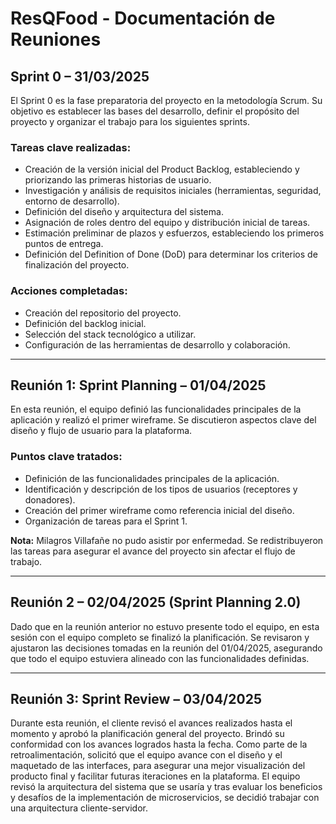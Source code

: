 #  ResQFood - Documentación de Reuniones

##  Sprint 0 – 31/03/2025
El Sprint 0 es la fase preparatoria del proyecto en la metodología Scrum. Su objetivo es establecer las bases del desarrollo, definir el propósito del proyecto y organizar el trabajo para los siguientes sprints.

###  Tareas clave realizadas:
- Creación de la versión inicial del Product Backlog, estableciendo y priorizando las primeras historias de usuario.
- Investigación y análisis de requisitos iniciales (herramientas, seguridad, entorno de desarrollo).
- Definición del diseño y arquitectura del sistema.
- Asignación de roles dentro del equipo y distribución inicial de tareas.
- Estimación preliminar de plazos y esfuerzos, estableciendo los primeros puntos de entrega.
- Definición del Definition of Done (DoD) para determinar los criterios de finalización del proyecto.

###  Acciones completadas:
- Creación del repositorio del proyecto.
- Definición del backlog inicial.
- Selección del stack tecnológico a utilizar.
- Configuración de las herramientas de desarrollo y colaboración.

---

##  Reunión 1: Sprint Planning – 01/04/2025
En esta reunión, el equipo definió las funcionalidades principales de la aplicación y realizó el primer wireframe. Se discutieron aspectos clave del diseño y flujo de usuario para la plataforma.

###  Puntos clave tratados:
- Definición de las funcionalidades principales de la aplicación.
- Identificación y descripción de los tipos de usuarios (receptores y donadores).
- Creación del primer wireframe como referencia inicial del diseño.
- Organización de tareas para el Sprint 1.

**Nota:** Milagros Villafañe no pudo asistir por enfermedad. Se redistribuyeron las tareas para asegurar el avance del proyecto sin afectar el flujo de trabajo.

---

## Reunión 2 – 02/04/2025 (Sprint Planning 2.0)
Dado que en la reunión anterior no estuvo presente todo el equipo, en esta sesión con el equipo completo se finalizó la planificación. Se revisaron y ajustaron las decisiones tomadas en la reunión del 01/04/2025, asegurando que todo el equipo estuviera alineado con las funcionalidades definidas.

---
## Reunión 3: Sprint Review – 03/04/2025 

Durante esta reunión, el cliente revisó el avances realizados hasta el momento y aprobó la planificación general del proyecto. Brindó su conformidad con los avances logrados hasta la fecha. Como parte de la retroalimentación, solicitó que el equipo avance con el diseño y el maquetado de las interfaces, para asegurar una mejor visualización del producto final y facilitar futuras iteraciones en la plataforma. El equipo revisó la arquitectura del sistema que se usaría  y tras evaluar los beneficios y desafíos de la implementación de microservicios, se decidió trabajar con una arquitectura cliente-servidor.

